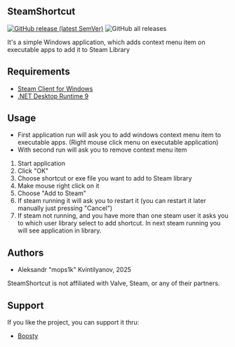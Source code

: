 ﻿## SteamShortcut
 
[![GitHub release (latest SemVer)](https://img.shields.io/github/v/release/mops1k/SteamShortcut?label=stable&style=flat-square)](https://github.com/mops1k/SteamShortcut/releases/latest)
![GitHub all releases](https://img.shields.io/github/downloads/mops1k/SteamShortcut/total?style=flat-square)

It's a simple Windows application, which adds context menu item on executable apps to add it to Steam Library

## Requirements

- [Steam Client for Windows](https://store.steampowered.com/about/)
- [.NET Desktop Runtime 9](https://dotnet.microsoft.com/ru-ru/download/dotnet/thank-you/runtime-desktop-9.0.3-windows-x64-installer)

## Usage

- First application run will ask you to add windows context menu item to executable apps. (Right mouse click menu on executable application)
- With second run will ask you to remove context menu item

1. Start application
2. Click "OK"
3. Choose shortcut or exe file you want to add to Steam library
4. Make mouse right click on it
5. Choose "Add to Steam"
6. If steam running it will ask you to restart it (you can restart it later manually just pressing "Cancel")
7. If steam not running, and you have more than one steam user it asks you to which user library select to add shortcut. In next steam running you will see application in library.

## Authors
- Aleksandr "mops1k" Kvintilyanov, 2025

SteamShortcut is not affiliated with Valve, Steam, or any of their partners.

## Support
If you like the project, you can support it thru:
- [Boosty](https://boosty.to/mops1k/donate)
